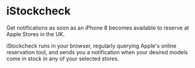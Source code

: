 # iStockcheck

Get notifications as soon as an iPhone 8 becomes available to reserve at Apple Stores in the UK.

iStockcheck runs in your browser, regularly querying Apple's online reservation tool, and sends you a notification when your desired models come in stock in any of your selected stores.
